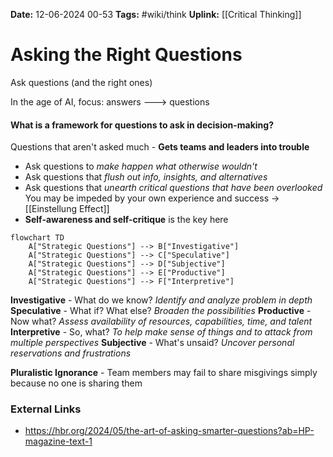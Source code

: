 **Date:** 12-06-2024 00-53
**Tags:** #wiki/think 
**Uplink:** [[Critical Thinking]]

# Asking the Right Questions

Ask questions (and the right ones)

In the age of AI, focus: answers ---> questions 

#### What is a framework for questions to ask in decision-making?
Questions that aren't asked much - **Gets teams and leaders into trouble**
* Ask questions to _make happen what otherwise wouldn't_
* Ask questions that _flush out info, insights, and alternatives_
* Ask questions that _unearth critical questions that have been overlooked_
You may be impeded by your own experience and success -> [[Einstellung Effect]]
* **Self-awareness and self-critique** is the key here

```mermaid
flowchart TD
	A["Strategic Questions"] --> B["Investigative"]
	A["Strategic Questions"] --> C["Speculative"]
	A["Strategic Questions"] --> D["Subjective"]
	A["Strategic Questions"] --> E["Productive"]
	A["Strategic Questions"] --> F["Interpretive"]
```

**Investigative** - What do we know? _Identify and analyze problem in depth_
**Speculative** - What if? What else? _Broaden the possibilities_
**Productive** - Now what? _Assess availability of resources, capabilities, time, and talent_
**Interpretive** - So, what? _To help make sense of things and to attack from multiple perspectives_
**Subjective** - What's unsaid? _Uncover personal reservations and frustrations_

**Pluralistic Ignorance** - Team members may fail to share misgivings simply because no one is sharing them

### External Links
- https://hbr.org/2024/05/the-art-of-asking-smarter-questions?ab=HP-magazine-text-1
